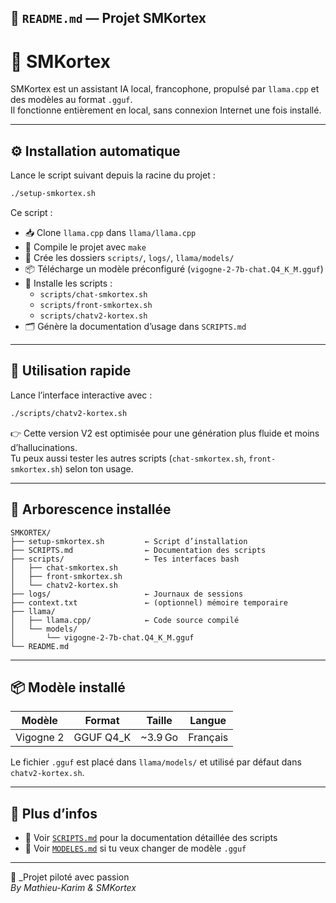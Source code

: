 

## 📘 `README.md` — Projet SMKortex


# 🤖 SMKortex

SMKortex est un assistant IA local, francophone, propulsé par `llama.cpp` et des modèles au format `.gguf`.  
Il fonctionne entièrement en local, sans connexion Internet une fois installé.

---

## ⚙️ Installation automatique

Lance le script suivant depuis la racine du projet :

```bash
./setup-smkortex.sh
```

Ce script :

- 📥 Clone `llama.cpp` dans `llama/llama.cpp`
- 🔨 Compile le projet avec `make`
- 📁 Crée les dossiers `scripts/`, `logs/`, `llama/models/`
- 📦 Télécharge un modèle préconfiguré (`vigogne-2-7b-chat.Q4_K_M.gguf`)
- 📜 Installe les scripts :
  - `scripts/chat-smkortex.sh`
  - `scripts/front-smkortex.sh`
  - `scripts/chatv2-kortex.sh`
- 🗂️ Génère la documentation d’usage dans `SCRIPTS.md`

---

## 🧠 Utilisation rapide

Lance l’interface interactive avec :

```bash
./scripts/chatv2-kortex.sh
```

👉 Cette version V2 est optimisée pour une génération plus fluide et moins d’hallucinations.  
Tu peux aussi tester les autres scripts (`chat-smkortex.sh`, `front-smkortex.sh`) selon ton usage.

---

## 📁 Arborescence installée

```
SMKORTEX/
├── setup-smkortex.sh         ← Script d’installation
├── SCRIPTS.md                ← Documentation des scripts
├── scripts/                  ← Tes interfaces bash
│   ├── chat-smkortex.sh
│   ├── front-smkortex.sh
│   └── chatv2-kortex.sh
├── logs/                     ← Journaux de sessions
├── context.txt               ← (optionnel) mémoire temporaire
├── llama/
│   ├── llama.cpp/            ← Code source compilé
│   └── models/
│       └── vigogne-2-7b-chat.Q4_K_M.gguf
└── README.md
```

---

## 📦 Modèle installé

| Modèle     | Format    | Taille     | Langue    |
|------------|-----------|------------|-----------|
| Vigogne 2  | GGUF Q4_K | ~3.9 Go    | Français  |

Le fichier `.gguf` est placé dans `llama/models/` et utilisé par défaut dans `chatv2-kortex.sh`.

---

## 💬 Plus d’infos

- 📜 Voir [`SCRIPTS.md`](./SCRIPTS.md) pour la documentation détaillée des scripts
- 📘 Voir [`MODELES.md`](./MODELES.md) si tu veux changer de modèle `.gguf`

---



💚 _Projet piloté avec passion  
_By Mathieu-Karim & SMKortex_


